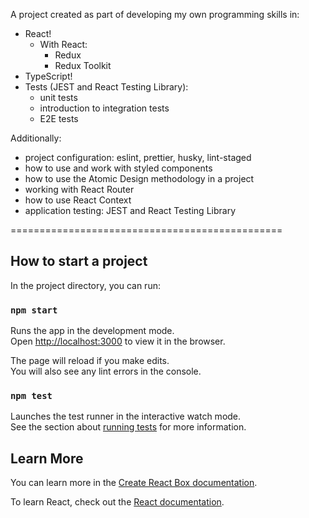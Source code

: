 A project created as part of developing my own programming skills in:

- React!
  - With React:
    - Redux
    - Redux Toolkit
- TypeScript!
- Tests (JEST and React Testing Library):
  - unit tests
  - introduction to integration tests
  - E2E tests

Additionally:
- project configuration: eslint, prettier, husky, lint-staged
- how to use and work with styled components
- how to use the Atomic Design methodology in a project
- working with React Router
- how to use React Context
- application testing: JEST and React Testing Library



===============================================
## How to start a project

In the project directory, you can run:

### `npm start`

Runs the app in the development mode.\
Open [http://localhost:3000](http://localhost:3000) to view it in the browser.

The page will reload if you make edits.\
You will also see any lint errors in the console.

### `npm test`

Launches the test runner in the interactive watch mode.\
See the section about [running tests](https://facebook.github.io/create-react-app/docs/running-tests) for more information.


## Learn More

You can learn more in the [Create React Box documentation](https://facebook.github.io/create-react-app/docs/getting-started).

To learn React, check out the [React documentation](https://reactjs.org/).
